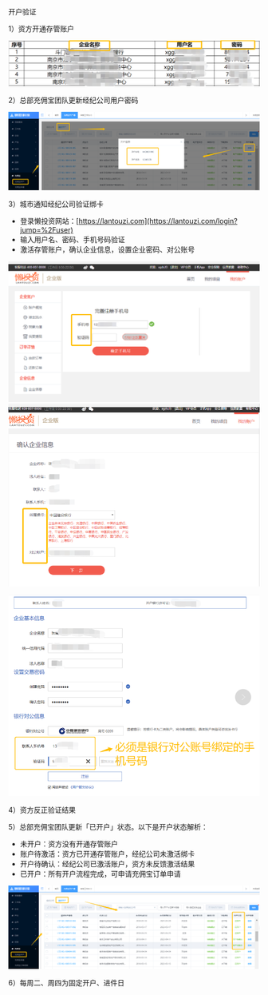 开户验证

1）资方开通存管账户

![](/assets/import.png开户)

2）总部充佣宝团队更新经纪公司用户密码

![](/assets/import.png密码)

3）城市通知经纪公司验证绑卡

* 登录懒投资网站：[https://lantouzi.com](https://lantouzi.com/login?jump=%2Fuser)
* 输入用户名、密码、手机号码验证
* 激活存管账户，确认企业信息，设置企业密码、对公账号

![](/assets/import.png信息)![](/assets/import.png开通2)

![](/assets/import.png开通4)



4）资方反正验证结果

5）总部充佣宝团队更新「已开户」状态。以下是开户状态解析：

* 未开户：资方没有开通存管账户
* 账户待激活：资方已开通存管账户，经纪公司未激活绑卡
* 开户待确认：经纪公司已激活账户，资方未反馈激活结果
* 已开户：所有开户流程完成，可申请充佣宝订单申请

![](/assets/import.png结果)

6）每周二、周四为固定开户、进件日

